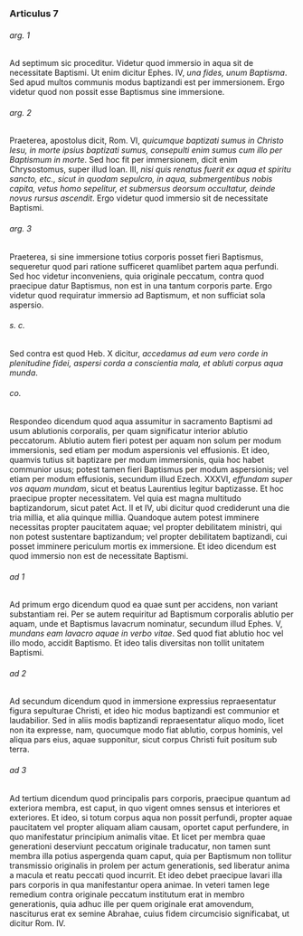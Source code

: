 ### Articulus 7

###### arg. 1
Ad septimum sic proceditur. Videtur quod immersio in aqua sit de necessitate Baptismi. Ut enim dicitur Ephes. IV, *una fides, unum Baptisma*. Sed apud multos communis modus baptizandi est per immersionem. Ergo videtur quod non possit esse Baptismus sine immersione.

###### arg. 2
Praeterea, apostolus dicit, Rom. VI, *quicumque baptizati sumus in Christo Iesu, in morte ipsius baptizati sumus, consepulti enim sumus cum illo per Baptismum in morte*. Sed hoc fit per immersionem, dicit enim Chrysostomus, super illud Ioan. III, *nisi quis renatus fuerit ex aqua et spiritu sancto, etc., sicut in quodam sepulcro, in aqua, submergentibus nobis capita, vetus homo sepelitur, et submersus deorsum occultatur, deinde novus rursus ascendit*. Ergo videtur quod immersio sit de necessitate Baptismi.

###### arg. 3
Praeterea, si sine immersione totius corporis posset fieri Baptismus, sequeretur quod pari ratione sufficeret quamlibet partem aqua perfundi. Sed hoc videtur inconveniens, quia originale peccatum, contra quod praecipue datur Baptismus, non est in una tantum corporis parte. Ergo videtur quod requiratur immersio ad Baptismum, et non sufficiat sola aspersio.

###### s. c.
Sed contra est quod Heb. X dicitur, *accedamus ad eum vero corde in plenitudine fidei, aspersi corda a conscientia mala, et abluti corpus aqua munda*.

###### co.
Respondeo dicendum quod aqua assumitur in sacramento Baptismi ad usum ablutionis corporalis, per quam significatur interior ablutio peccatorum. Ablutio autem fieri potest per aquam non solum per modum immersionis, sed etiam per modum aspersionis vel effusionis. Et ideo, quamvis tutius sit baptizare per modum immersionis, quia hoc habet communior usus; potest tamen fieri Baptismus per modum aspersionis; vel etiam per modum effusionis, secundum illud Ezech. XXXVI, *effundam super vos aquam mundam*, sicut et beatus Laurentius legitur baptizasse. Et hoc praecipue propter necessitatem. Vel quia est magna multitudo baptizandorum, sicut patet Act. II et IV, ubi dicitur quod crediderunt una die tria millia, et alia quinque millia. Quandoque autem potest imminere necessitas propter paucitatem aquae; vel propter debilitatem ministri, qui non potest sustentare baptizandum; vel propter debilitatem baptizandi, cui posset imminere periculum mortis ex immersione. Et ideo dicendum est quod immersio non est de necessitate Baptismi.

###### ad 1
Ad primum ergo dicendum quod ea quae sunt per accidens, non variant substantiam rei. Per se autem requiritur ad Baptismum corporalis ablutio per aquam, unde et Baptismus lavacrum nominatur, secundum illud Ephes. V, *mundans eam lavacro aquae in verbo vitae*. Sed quod fiat ablutio hoc vel illo modo, accidit Baptismo. Et ideo talis diversitas non tollit unitatem Baptismi.

###### ad 2
Ad secundum dicendum quod in immersione expressius repraesentatur figura sepulturae Christi, et ideo hic modus baptizandi est communior et laudabilior. Sed in aliis modis baptizandi repraesentatur aliquo modo, licet non ita expresse, nam, quocumque modo fiat ablutio, corpus hominis, vel aliqua pars eius, aquae supponitur, sicut corpus Christi fuit positum sub terra.

###### ad 3
Ad tertium dicendum quod principalis pars corporis, praecipue quantum ad exteriora membra, est caput, in quo vigent omnes sensus et interiores et exteriores. Et ideo, si totum corpus aqua non possit perfundi, propter aquae paucitatem vel propter aliquam aliam causam, oportet caput perfundere, in quo manifestatur principium animalis vitae. Et licet per membra quae generationi deserviunt peccatum originale traducatur, non tamen sunt membra illa potius aspergenda quam caput, quia per Baptismum non tollitur transmissio originalis in prolem per actum generationis, sed liberatur anima a macula et reatu peccati quod incurrit. Et ideo debet praecipue lavari illa pars corporis in qua manifestantur opera animae. In veteri tamen lege remedium contra originale peccatum institutum erat in membro generationis, quia adhuc ille per quem originale erat amovendum, nasciturus erat ex semine Abrahae, cuius fidem circumcisio significabat, ut dicitur Rom. IV.

